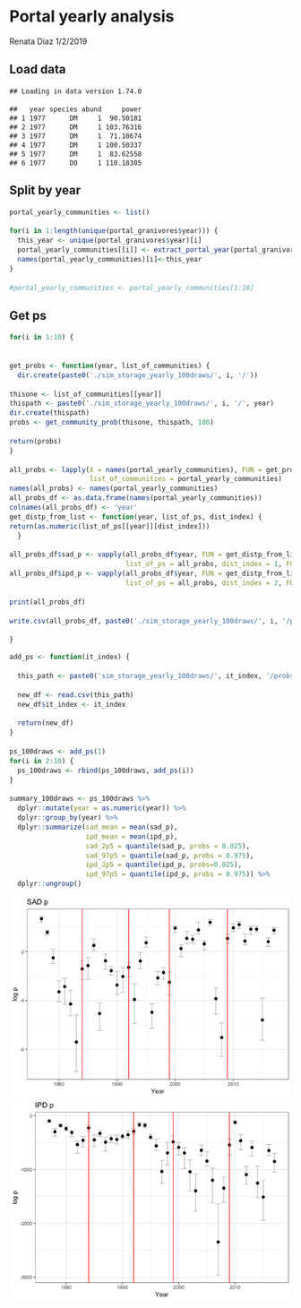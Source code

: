 Portal yearly analysis
================
Renata Diaz
1/2/2019

Load data
---------

    ## Loading in data version 1.74.0

    ##   year species abund     power
    ## 1 1977      DM     1  90.50181
    ## 2 1977      DM     1 103.76316
    ## 3 1977      DM     1  71.10674
    ## 4 1977      DM     1 100.50337
    ## 5 1977      DM     1  83.62558
    ## 6 1977      DO     1 110.18305

Split by year
-------------

``` r
portal_yearly_communities <- list()

for(i in 1:length(unique(portal_granivores$year))) {
  this_year <- unique(portal_granivores$year)[i]
  portal_yearly_communities[[i]] <- extract_portal_year(portal_granivores, chosen_year= this_year)
  names(portal_yearly_communities)[i]<-this_year
}

#portal_yearly_communities <- portal_yearly_communities[1:10]
```

Get ps
------

``` r
for(i in 1:10) {
  

get_probs <- function(year, list_of_communities) {
  dir.create(paste0('./sim_storage_yearly_100draws/', i, '/'))

thisone <- list_of_communities[[year]]
thispath <- paste0('./sim_storage_yearly_100draws/', i, '/', year)
dir.create(thispath)
probs <- get_community_prob(thisone, thispath, 100)

return(probs)
}

all_probs <- lapply(X = names(portal_yearly_communities), FUN = get_probs,
                    list_of_communities = portal_yearly_communities)
names(all_probs) <- names(portal_yearly_communities)
all_probs_df <- as.data.frame(names(portal_yearly_communities))
colnames(all_probs_df) <- 'year'
get_distp_from_list <- function(year, list_of_ps, dist_index) {
return(as.numeric(list_of_ps[[year]][dist_index]))
  }

all_probs_df$sad_p <- vapply(all_probs_df$year, FUN = get_distp_from_list,
                             list_of_ps = all_probs, dist_index = 1, FUN.VALUE = as.numeric(all_probs[[1]][1]))
all_probs_df$ipd_p <- vapply(all_probs_df$year, FUN = get_distp_from_list,
                             list_of_ps = all_probs, dist_index = 2, FUN.VALUE = as.numeric(all_probs[[1]][1]))

print(all_probs_df)

write.csv(all_probs_df, paste0('./sim_storage_yearly_100draws/', i, '/probs_df.csv'),  row.names= F)

}
```

``` r
add_ps <- function(it_index) {
  
  this_path <- paste0('sim_storage_yearly_100draws/', it_index, '/probs_df.csv')
  
  new_df <- read.csv(this_path)
  new_df$it_index <- it_index
  
  return(new_df)
}

ps_100draws <- add_ps(1)
for(i in 2:10) {
  ps_100draws <- rbind(ps_100draws, add_ps(i))
}

summary_100draws <- ps_100draws %>%
  dplyr::mutate(year = as.numeric(year)) %>%
  dplyr::group_by(year) %>%
  dplyr::summarize(sad_mean = mean(sad_p), 
                   ipd_mean = mean(ipd_p),
                   sad_2p5 = quantile(sad_p, probs = 0.025), 
                   sad_97p5 = quantile(sad_p, probs = 0.975),
                   ipd_2p5 = quantile(ipd_p, probs=0.025),
                   ipd_97p5 = quantile(ipd_p, probs = 0.975)) %>%
  dplyr::ungroup() 
```

![](portal_yearly_files/figure-markdown_github/plots-1.png)![](portal_yearly_files/figure-markdown_github/plots-2.png)
